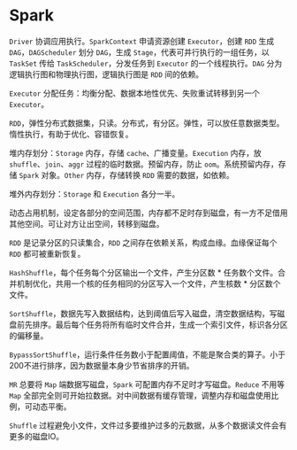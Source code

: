 # Spark

`Driver` 协调应用执行。`SparkContext` 申请资源创建 `Executor`，创建 `RDD` 生成 `DAG`，`DAGScheduler` 划分 `DAG`，生成 `Stage`，代表可并行执行的一组任务，以 `TaskSet` 传给 `TaskScheduler`，分发任务到 `Executor` 的一个线程执行。`DAG` 分为逻辑执行图和物理执行图，逻辑执行图是 `RDD` 间的依赖。

`Executor` 分配任务：均衡分配、数据本地性优先、失败重试转移到另一个 `Executor`。

`RDD`，弹性分布式数据集，只读。分布式，有分区。弹性，可以放任意数据类型。惰性执行，有助于优化、容错恢复。

堆内存划分：`Storage` 内存，存储 `cache`、广播变量。`Execution` 内存，放 `shuffle`、`join`、`aggr` 过程的临时数据。预留内存，防止 `oom`。系统预留内存，存储 `Spark` 对象。`Other` 内存，存储转换 `RDD` 需要的数据，如依赖。

堆外内存划分：`Storage` 和 `Execution` 各分一半。

动态占用机制，设定各部分的空间范围，内存都不足时存到磁盘，有一方不足借用其他空间。可让对方让出空间，转移到磁盘。

`RDD` 是记录分区的只读集合，`RDD` 之间存在依赖关系，构成血缘。血缘保证每个 `RDD` 都可被重新恢复。

`HashShuffle`，每个任务每个分区输出一个文件，产生分区数 * 任务数个文件。合并机制优化，共用一个核的任务相同的分区写入一个文件，产生核数 * 分区数个文件。

`SortShuffle`，数据先写入数据结构，达到阈值后写入磁盘，清空数据结构，写磁盘前先排序。最后每个任务将所有临时文件合并，生成一个索引文件，标识各分区的偏移量。

`BypassSortShuffle`，运行条件任务数小于配置阈值，不能是聚合类的算子。小于200不进行排序，因为数据量本身少节省排序的开销。

`MR` 总要将 `Map` 端数据写磁盘，`Spark` 可配置内存不足时才写磁盘。`Reduce` 不用等 `Map` 全部完全则可开始拉数据。对中间数据有缓存管理，调整内存和磁盘使用比例，可动态平衡。

`Shuffle` 过程避免小文件，文件过多要维护过多的元数据，从多个数据读文件会有更多的磁盘IO。
